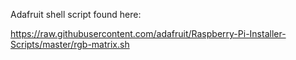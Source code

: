 Adafruit shell script found here:

https://raw.githubusercontent.com/adafruit/Raspberry-Pi-Installer-Scripts/master/rgb-matrix.sh
